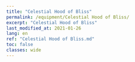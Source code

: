 ```yaml
---
title: "Celestial Hood of Bliss"
permalink: /equipment/Celestial Hood of Bliss/
excerpt: "Celestial Hood of Bliss"
last_modified_at: 2021-01-26
lang: en
ref: "Celestial Hood of Bliss.md"
toc: false
classes: wide
---
```



